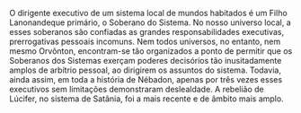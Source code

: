 ﻿O dirigente executivo de um sistema local de mundos habitados é um Filho Lanonandeque primário, o Soberano do Sistema. No nosso universo local, a esses soberanos são confiadas as grandes responsabilidades executivas, prerrogativas pessoais incomuns. Nem todos universos, no entanto, nem mesmo Orvônton, encontram-se tão organizados a ponto de permitir que os Soberanos dos Sistemas exerçam poderes decisórios tão inusitadamente amplos de arbítrio pessoal, ao dirigirem os assuntos do sistema. Todavia, ainda assim, em toda a história de Nébadon, apenas por três vezes esses executivos sem limitações demonstraram deslealdade. A rebelião de Lúcifer, no sistema de Satânia, foi a mais recente e de âmbito mais amplo.
